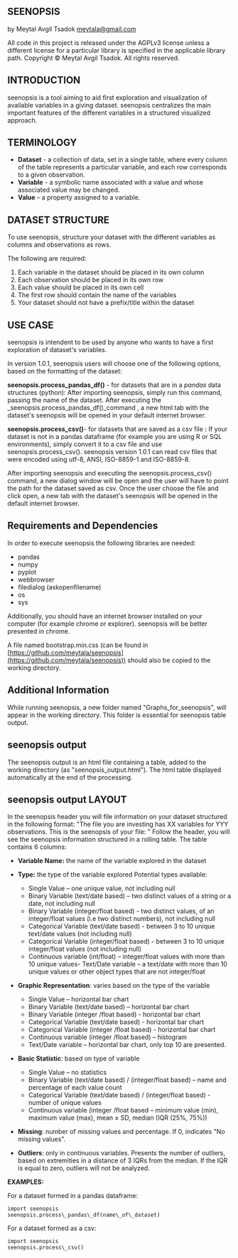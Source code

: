 ## **SEENOPSIS**
by Meytal Avgil Tsadok
meytala@gmail.com

All code in this project is released under the AGPLv3 license unless a different license for a particular library is specified in the applicable library path.
Copyright © Meytal Avgil Tsadok. All rights reserved.

## **INTRODUCTION**

seenopsis is a tool aiming to aid first exploration and visualization of available variables in a giving dataset.  seenopsis centralizes the main important features of the different variables in a structured visualized approach.

## **TERMINOLOGY**

- **Dataset** - a collection of data, set in a single table, where every column of the table represents a particular variable, and each row corresponds to a given observation.
- **Variable** - a symbolic name associated with a value and whose associated value may be changed.
- **Value** – a property assigned to a variable.

## **DATASET STRUCTURE**
To use seenopsis, structure your dataset with the different variables as columns and observations as rows.

The following are required:

1. Each variable in the dataset should be placed in its own column
2. Each observation should be placed in its own row
3. Each value should be placed in its own cell
4. The first row should contain the name of the variables
5. Your dataset should not have a prefix/title within the dataset

## **USE CASE**
seenopsis is intendent to be used by anyone who wants to have a first exploration of dataset&#39;s variables.

In version 1.0.1, seenopsis users will choose one of the following options, based on the formatting of the dataset:

**seenopsis.process\_pandas\_df()** - for datasets that are in a _pandas_ data structures (python):
After importing seenopsis, simply run this command, passing the name of the dataset.
After executing the _seenopsis.process\_pandas\_df()_command , a new html tab with the dataset&#39;s seenopsis will be opened in your default internet browser.

**seenopsis.process\_csv()**- for datasets that are saved as a csv file **:**
If your dataset is not in a pandas dataframe (for example you are using R or SQL environments), simply convert it to a csv file and use seenopsis.process\_csv(). seenopsis version 1.0.1 can read csv files that were encoded using utf-8, ANSI, ISO-8859-1 and ISO-8859-8.

After importing seenopsis and executing the seenopsis.process\_csv() command, a new dialog window will be open and the user will have to point the path for the dataset saved as csv. Once the user choose the file and click open, a new tab with the dataset&#39;s seenopsis will be opened in the default internet browser.

## **Requirements and Dependencies**

In order to execute seenopsis the following libraries are needed:
- pandas
- numpy
- pyplot
- webbrowser
- filedialog (askopenfilename)
- os
- sys

Additionally, you should have an internet browser installed on your computer (for example chrome or explorer). seenopsis will be better presented in chrome.

A file named bootstrap.min.css (can be found in [https://github.com/meytala/seenopsis](https://github.com/meytala/seenopsis)) should also be copied to the working directory.

## **Additional Information**

While running seenopsis, a new folder named &quot;Graphs\_for\_seenopsis&quot;, will appear in the working directory. This folder is essential for seenopsis table output.

## **seenopsis  output**

The seenopsis output is an html file containing a table, added to the working directory (as &quot;seenopsis\_output.html&quot;).
The html table displayed automatically at the end of the processing.

## **seenopsis** **output** **LAYOUT**

In the seenopsis header you will file information on your dataset structured in the following format:
&quot;The file you are investing has XX variables for YYY observations.
This is the seenopsis of your file: &quot;
Follow the header, you will see the seenopsis information structured in a rolling table. The table contains 6 columns:
- **Variable Name:** the name of the variable explored in the dataset
- **Type:** the type of the variable explored
  Potential types available:
    - Single Value – one unique value, not including null
    - Binary Variable (text/date based) – two distinct values of a string or a date, not including null
    - Binary Variable (integer/float based) - two distinct values, of an integer/float values (i.e two distinct numbers), not including null
    - Categorical Variable (text/date based) - between 3 to 10 unique text/date values (not including null)
    - Categorical Variable (integer/float based) - between 3 to 10 unique integer/float values (not including null)
    - Continuous variable (int/float) – integer/float values with more than 10 unique values- Text/Date variable – a text/date with more than 10 unique values or other object types that are not integer/float

- **Graphic Representation**: varies based on the type of the variable
    - Single Value – horizontal bar chart
    - Binary Variable (text/date based) – horizontal bar chart
    - Binary Variable (integer /float based) - horizontal bar chart
    - Categorical Variable (text/date based) - horizontal bar chart
    - Categorical Variable (integer /float based) - horizontal bar chart
    - Continuous variable (integer /float based) – histogram
    - Text/Date variable – horizontal bar chart, only top 10 are presented.

- **Basic Statistic**: based on type of variable
  - Single Value – no statistics
  - Binary Variable (text/date based) / (integer/float based) – name and percentage of each value count
  - Categorical Variable (text/date based) / (integer/float based)  - number of unique values
  - Continuous variable (integer /float based – minimum value (min), maximum value (max), mean ± SD, median (IQR (25%, 75%))

- **Missing**: number of missing values and percentage. If 0, indicates &quot;No missing values&quot;.
- **Outliers**: only in continuous variables. Presents the number of outliers, based on extremities in a distance of 3 IQRs from the median. If the IQR is equal to zero, outliers will not be analyzed.


**EXAMPLES:**

For a dataset formed in a pandas dataframe:

    import seenopsis
    seenopsis.process\_pandas\_df(name\_of\_dataset)

For a dataset formed as a csv:

    import seenopsis
    seenopsis.process\_csv()
